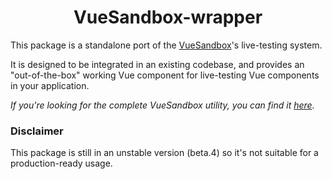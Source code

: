 # <div align="center">VueSandbox-wrapper</div>

This package is a standalone port of the [VueSandbox](git@github.com:mekkanix/vue-sandbox-wrapper.git)'s live-testing system.

It is designed to be integrated in an existing codebase, and provides an "out-of-the-box" working Vue component for live-testing Vue components in your application.

*If you're looking for the complete VueSandbox utility, you can find it [here](https://github.com/mekkanix/vue-sandbox).*

### Disclaimer

This package is still in an unstable version (beta.4) so it's not suitable for a production-ready usage.

<!-- ## Compatibility

Note that **Vue v2.6.8** or greater is required on your project. Vue 3 is not currently supported.

:warning: Vue is **not** provided in this package and you'll need to inject it manually to the main `VSComponentWrapper` component (as described in the [API Reference](#api-reference) section below).

### Browsers

Here are the minimum browser versions required for this package to work.

**Desktop**

| Chrome | Firefox | Safari | IE         | Edge | Opera |
|:------:|:-------:|:------:|:----------:|:----:|:-----:|
| 18     | 14      | 6.1    | No support | 12   | 15    |

**Smartphone/Tablet**

| iOS Safari | Opera Mini | Opera Mobile | Android Browser | Chrome Android | Firefox Android | UC Browser | Samsung | QQ Browser | Baidu | KaiOS |
|:----------:|:----------:|:------------:|:---------------:|:--------------:|:---------------:|:----------:|:-------:|:----------:|:-----:|:-----:|
| 7          | No support | 59           | 4.4             | 88             | 83              | 12.12      | 4       | 10.4       | 7.12  | 2.5   |

## Installation

Via `npm` or `yarn`:

```
npm i vue-sandbox-wrapper --save
```

```
yarn add vue-sandbox-wrapper
```

## Usage

This package is currently bundled in the [UMD](https://github.com/umdjs/umd) format, meaning it can be integrated to your project in several ways.

*Note: This package currently relies on a Vue.js context present in the hosting project. A full working vanilla-based version will be released later.*

### Module Builder

This is the preferred method to use.

```js
import { VSComponentWrapper } from 'vue-sandbox-wrapper'
import 'vue-sandbox-wrapper/dist/vue-sandbox-wrapper.css'
```

*Note: A plugin-based version (allowing global `VSComponentWrapper` registration) will be released later.*

### HTML `<script>` tags

```html
<script type="text/javascript" src="https://cdn.jsdelivr.net/npm/vue-sandbox-wrapper@1.0.0-beta.4/dist/vue-sandbox-wrapper.js"></script>
<link type="text/css" src="https://cdn.jsdelivr.net/npm/vue-sandbox-wrapper@1.0.0-beta.4/dist/vue-sandbox-wrapper.css">
```

## API Reference

#### Component: `VSComponentWrapper`

**Props**

| Name      | Type     | Required | Default | Description |
|:---------:|:--------:|:--------:|:-------:|:-----------:|
| vue       | function | Yes      | -       | The Vue constructor. |
| component | object  | Yes      | -       | Compiled Vue component you want to live-test. |

## Licensing

Released under the [MIT](https://opensource.org/licenses/MIT) license.

## Contribute

Soon... -->

